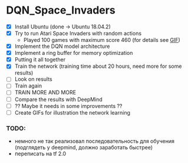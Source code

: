 # DQN_Space_Invaders

- [x] Install Ubuntu (done -> Ubuntu 18.04.2)
- [x] Try to run Atari Space Invaders with random actions
   * Played 100 games with maximum score 460 (for details see [GIF][1])
- [x] Implement the DQN model architecture
- [x] Implement a ring buffer for memory optimization
- [x] Putting it all together
- [x] Train the network (training time about 20 hours, need more for some results)
- [ ] Look on results
- [ ] Train again
- [ ] TRAIN MORE AND MORE
- [ ] Compare the results with DeepMind
- [ ] ?? Maybe it needs in some improvements ??
- [ ] Create GIFs for illustration the network learning

### TODO:
 - немного не так реализовал последовательность для обучения (подглядеть у deepmind, должно заработать быстрее)
 - переписать на tf 2.0

[1]: https://github.com/MichaelMurashov/DQN_Space_Invaders/blob/master/gifs/random_actions.gif
